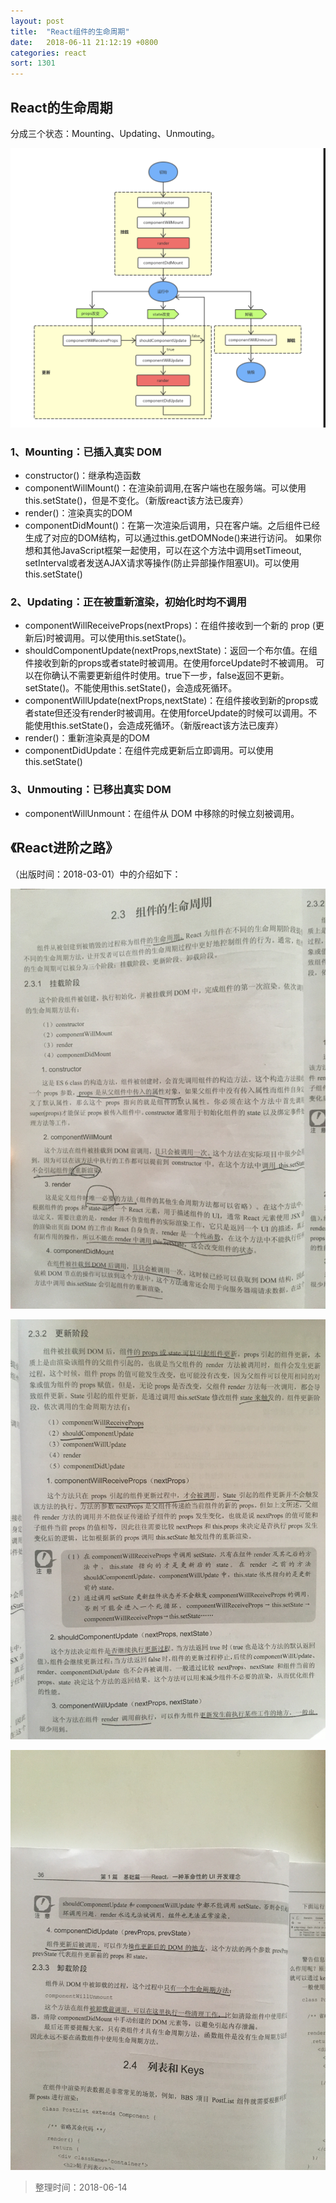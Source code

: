 ```yaml
---
layout: post
title:  "React组件的生命周期"
date:   2018-06-11 21:12:19 +0800
categories: react
sort: 1301
---
```


## React的生命周期

分成三个状态：Mounting、Updating、Unmouting。

![效果图](../../assets/react/0101.png)

### 1、Mounting：已插入真实 DOM

- constructor()：继承构造函数
- componentWillMount()：在渲染前调用,在客户端也在服务端。可以使用this.setState()，但是不变化。（新版react该方法已废弃）
- render()：渲染真实的DOM
- componentDidMount()：在第一次渲染后调用，只在客户端。之后组件已经生成了对应的DOM结构，可以通过this.getDOMNode()来进行访问。 如果你想和其他JavaScript框架一起使用，可以在这个方法中调用setTimeout, setInterval或者发送AJAX请求等操作(防止异部操作阻塞UI)。可以使用this.setState()

### 2、Updating：正在被重新渲染，初始化时均不调用

- componentWillReceiveProps(nextProps)：在组件接收到一个新的 prop (更新后)时被调用。可以使用this.setState()。
- shouldComponentUpdate(nextProps,nextState)：返回一个布尔值。在组件接收到新的props或者state时被调用。在使用forceUpdate时不被调用。 可以在你确认不需要更新组件时使用。true下一步，false返回不更新。setState()。不能使用this.setState()，会造成死循环。
- componentWillUpdate(nextProps,nextState)：在组件接收到新的props或者state但还没有render时被调用。在使用forceUpdate的时候可以调用。不能使用this.setState()，会造成死循环。（新版react该方法已废弃）
- render()：重新渲染真是的DOM
- componentDidUpdate：在组件完成更新后立即调用。可以使用this.setState()

### 3、Unmouting：已移出真实 DOM

- componentWillUnmount：在组件从 DOM 中移除的时候立刻被调用。



## 《React进阶之路》

（出版时间：2018-03-01）中的介绍如下：

![效果图](../../assets/react/0102.JPG)



![效果图](../../assets/react/0103.JPG)



![效果图](../../assets/react/0104.JPG)



> 整理时间：2018-06-14